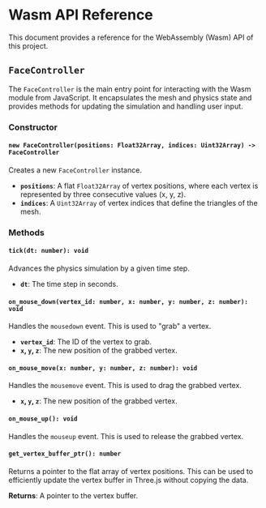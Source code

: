 # Wasm API Reference

This document provides a reference for the WebAssembly (Wasm) API of this project.

## `FaceController`

The `FaceController` is the main entry point for interacting with the Wasm module from JavaScript. It encapsulates the mesh and physics state and provides methods for updating the simulation and handling user input.

### Constructor

#### `new FaceController(positions: Float32Array, indices: Uint32Array) -> FaceController`

Creates a new `FaceController` instance.

- **`positions`**: A flat `Float32Array` of vertex positions, where each vertex is represented by three consecutive values (x, y, z).
- **`indices`**: A `Uint32Array` of vertex indices that define the triangles of the mesh.

### Methods

#### `tick(dt: number): void`

Advances the physics simulation by a given time step.

- **`dt`**: The time step in seconds.

#### `on_mouse_down(vertex_id: number, x: number, y: number, z: number): void`

Handles the `mousedown` event. This is used to "grab" a vertex.

- **`vertex_id`**: The ID of the vertex to grab.
- **`x`, `y`, `z`**: The new position of the grabbed vertex.

#### `on_mouse_move(x: number, y: number, z: number): void`

Handles the `mousemove` event. This is used to drag the grabbed vertex.

- **`x`, `y`, `z`**: The new position of the grabbed vertex.

#### `on_mouse_up(): void`

Handles the `mouseup` event. This is used to release the grabbed vertex.

#### `get_vertex_buffer_ptr(): number`

Returns a pointer to the flat array of vertex positions. This can be used to efficiently update the vertex buffer in Three.js without copying the data.

**Returns**: A pointer to the vertex buffer.
